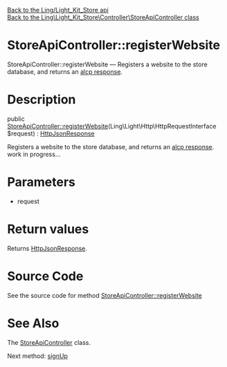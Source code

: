 [Back to the Ling/Light_Kit_Store api](https://github.com/lingtalfi/Light_Kit_Store/blob/master/doc/api/Ling/Light_Kit_Store.md)<br>
[Back to the Ling\Light_Kit_Store\Controller\StoreApiController class](https://github.com/lingtalfi/Light_Kit_Store/blob/master/doc/api/Ling/Light_Kit_Store/Controller/StoreApiController.md)


StoreApiController::registerWebsite
================



StoreApiController::registerWebsite — Registers a website to the store database, and returns an [alcp response](https://github.com/lingtalfi/Light_AjaxHandler/blob/master/doc/pages/alcp-response.md).




Description
================


public [StoreApiController::registerWebsite](https://github.com/lingtalfi/Light_Kit_Store/blob/master/doc/api/Ling/Light_Kit_Store/Controller/StoreApiController/registerWebsite.md)(Ling\Light\Http\HttpRequestInterface $request) : [HttpJsonResponse](https://github.com/lingtalfi/Light/blob/master/doc/api/Ling/Light/Http/HttpJsonResponse.md)




Registers a website to the store database, and returns an [alcp response](https://github.com/lingtalfi/Light_AjaxHandler/blob/master/doc/pages/alcp-response.md).
work in progress...




Parameters
================


- request

    


Return values
================

Returns [HttpJsonResponse](https://github.com/lingtalfi/Light/blob/master/doc/api/Ling/Light/Http/HttpJsonResponse.md).








Source Code
===========
See the source code for method [StoreApiController::registerWebsite](https://github.com/lingtalfi/Light_Kit_Store/blob/master/Controller/StoreApiController.php#L38-L51)


See Also
================

The [StoreApiController](https://github.com/lingtalfi/Light_Kit_Store/blob/master/doc/api/Ling/Light_Kit_Store/Controller/StoreApiController.md) class.

Next method: [signUp](https://github.com/lingtalfi/Light_Kit_Store/blob/master/doc/api/Ling/Light_Kit_Store/Controller/StoreApiController/signUp.md)<br>

